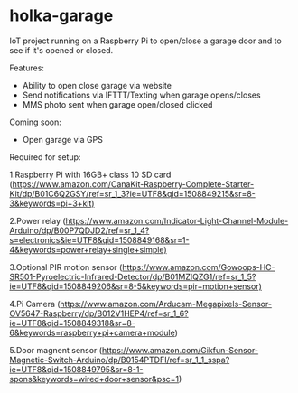 # holka-garage

IoT project running on a Raspberry Pi to open/close a garage door and to see if it's opened or closed.

Features:

* Ability to open close garage via website
* Send notifications via IFTTT/Texting when garage opens/closes
* MMS photo sent when garage open/closed clicked

Coming soon:

* Open garage via GPS

Required for setup:

1.Raspberry Pi with 16GB+ class 10 SD card  (<https://www.amazon.com/CanaKit-Raspberry-Complete-Starter-Kit/dp/B01C6Q2GSY/ref=sr_1_3?ie=UTF8&qid=1508849215&sr=8-3&keywords=pi+3+kit)>

2.Power relay (<https://www.amazon.com/Indicator-Light-Channel-Module-Arduino/dp/B00P7QDJD2/ref=sr_1_4?s=electronics&ie=UTF8&qid=1508849168&sr=1-4&keywords=power+relay+single+simple)>

3.Optional PIR motion sensor (<https://www.amazon.com/Gowoops-HC-SR501-Pyroelectric-Infrared-Detector/dp/B01MZIQZG1/ref=sr_1_5?ie=UTF8&qid=1508849206&sr=8-5&keywords=pir+motion+sensor)>

4.Pi Camera (<https://www.amazon.com/Arducam-Megapixels-Sensor-OV5647-Raspberry/dp/B012V1HEP4/ref=sr_1_6?ie=UTF8&qid=1508849318&sr=8-6&keywords=raspberry+pi+camera+module>)

5.Door magnent sensor (<https://www.amazon.com/Gikfun-Sensor-Magnetic-Switch-Arduino/dp/B0154PTDFI/ref=sr_1_1_sspa?ie=UTF8&qid=1508849795&sr=8-1-spons&keywords=wired+door+sensor&psc=1>)
